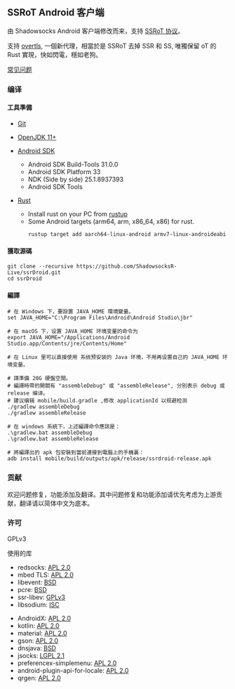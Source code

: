 ## SSRoT Android 客户端

由 Shadowsocks Android 客户端修改而来，支持 [SSRoT 协议](https://github.com/ShadowsocksR-Live/shadowsocksr-native/wiki)。

支持 [overtls](https://github.com/ShadowsocksR-Live/overtls), 一個新代理，相當於是 SSRoT 去掉 SSR 和 SS, 唯獨保留 oT 的 Rust 實現，快如閃電，穩如老狗。

[常见问题](FAQ.md)

### 编译

#### 工具準備

* [Git](https://git-scm.com/downloads)
* [OpenJDK 11+](https://jdk.java.net/)
* [Android SDK](https://developer.android.com/studio#command-tools)
  - Android SDK Build-Tools 31.0.0
  - Android SDK Platform 33
  - NDK (Side by side) 25.1.8937393
  - Android SDK Tools

* [Rust](https://rust-lang.org/)
  - Install rust on your PC from [rustup](https://rustup.rs/)
  - Some Android targets (arm64, arm, x86_64, x86) for rust.
    ```bash
    rustup target add aarch64-linux-android armv7-linux-androideabi i686-linux-android x86_64-linux-android
    ```

#### 獲取源碼

```shell script
git clone --recursive https://github.com/ShadowsocksR-Live/ssrDroid.git
cd ssrDroid
```

#### 編譯

```shell script
# 在 Windows 下，要設置 JAVA_HOME 環境變量。
set JAVA_HOME="C:\Program Files\Android\Android Studio\jbr"

# 在 macOS 下，设置 JAVA_HOME 环境变量的命令为
export JAVA_HOME="/Applications/Android Studio.app/Contents/jre/Contents/Home"

# 在 Linux 里可以直接使用 系统预安装的 Java 环境，不用再设置自己的 JAVA_HOME 环境变量。

# 請準備 20G 硬盤空間。
# 編譯時帶的開關有 "assembleDebug" 或 "assembleRelease", 分別表示 debug 或 release 编译。
# 建议编辑 mobile/build.gradle ,修改 applicationId 以规避检测
./gradlew assembleDebug
./gradlew assembleRelease

# 在 windows 系統下，上述編譯命令應該是：
.\gradlew.bat assembleDebug
.\gradlew.bat assembleRelease

# 將編譯出的 apk 包安裝到當前連接到電腦上的手機裏：
adb install mobile/build/outputs/apk/release/ssrdroid-release.apk
```

### 贡献

欢迎问题修复，功能添加及翻译。其中问题修复和功能添加请优先考虑为上游贡献，翻译请以简体中文为底本。

### 许可

GPLv3

使用的库

<ul>
    <li>redsocks: <a href="https://github.com/shadowsocks/redsocks/blob/shadowsocks-android/README">APL 2.0</a></li>
    <li>mbed TLS: <a href="https://github.com/ARMmbed/mbedtls/blob/development/LICENSE">APL 2.0</a></li>
    <li>libevent: <a href="https://github.com/shadowsocks/libevent/blob/master/LICENSE">BSD</a></li>
    <li>pcre: <a href="https://android.googlesource.com/platform/external/pcre/+/master/dist2/LICENCE">BSD</a></li>
    <li>ssr-libev: <a href="https://github.com/ssrlive/ssr-libev/blob/master/LICENSE">GPLv3</a></li>
    <li>libsodium: <a href="https://github.com/jedisct1/libsodium/blob/master/LICENSE">ISC</a></li>
</ul>

<ul>
    <li>AndroidX: <a href="https://android.googlesource.com/platform/frameworks/support/+/androidx-master-dev/LICENSE.txt">APL 2.0</a></li>
    <li>kotlin: <a href="https://github.com/JetBrains/kotlin/blob/master/license/LICENSE.txt">APL 2.0</a></li>
    <li>material: <a href="https://github.com/material-components/material-components-android/blob/master/LICENSE">APL 2.0</a></li>
    <li>gson: <a href="https://github.com/google/gson/blob/master/LICENSE">APL 2.0</a></li>
    <li>dnsjava: <a href="https://github.com/dnsjava/dnsjava/blob/master/LICENSE">BSD</a></li>
    <li>jsocks: <a href="https://android.googlesource.com/platform/external/pcre/+/master/dist2/LICENCE">LGPL 2.1</a></li>
    <li>preferencex-simplemenu: <a href="https://github.com/takisoft/preferencex-android/blob/master/LICENSE">APL 2.0</a></li>
    <li>android-plugin-api-for-locale: <a href="https://github.com/twofortyfouram/android-plugin-api-for-locale/blob/master/LICENSE.txt">APL 2.0</a></li>
    <li>qrgen: <a href="https://github.com/kenglxn/QRGen">APL 2.0</a></li>
</ul>
